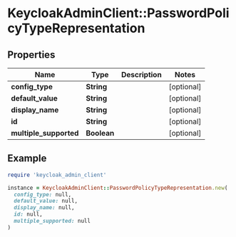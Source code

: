 # KeycloakAdminClient::PasswordPolicyTypeRepresentation

## Properties

| Name | Type | Description | Notes |
| ---- | ---- | ----------- | ----- |
| **config_type** | **String** |  | [optional] |
| **default_value** | **String** |  | [optional] |
| **display_name** | **String** |  | [optional] |
| **id** | **String** |  | [optional] |
| **multiple_supported** | **Boolean** |  | [optional] |

## Example

```ruby
require 'keycloak_admin_client'

instance = KeycloakAdminClient::PasswordPolicyTypeRepresentation.new(
  config_type: null,
  default_value: null,
  display_name: null,
  id: null,
  multiple_supported: null
)
```

